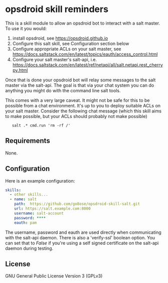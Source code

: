 # opsdroid skill reminders

This is a skill module to allow an opsdroid bot to interact with a salt 
master.  To use it you would:
 

 1. install opsdroid, see https://opsdroid.github.io
 2. Configure this salt skill, see Configuration section below
 3. Configure appropriate ACLs on your salt master, see https://docs.saltstack.com/en/latest/topics/eauth/access_control.html
 4. Configure your salt master's salt-api, i.e. https://docs.saltstack.com/en/latest/ref/netapi/all/salt.netapi.rest_cherrypy.html
 
Once that is done your opsdroid bot will relay some messages to the salt master via the salt-api.  The goal is that via your chat system you can do anything you might do with the command line salt tools.

This comes with a very large caveat.  It might not be safe for this to be possible from a chat environment.  It's up to you to deploy suitable ACLs on your salt master.  Consider the following chat message (which this skill aims to make possible, but your ACLs should probably not make possible)

```
   salt .* cmd.run 'rm -rf /'
```

## Requirements

None.

## Configuration

Here is an example configuration:

```yaml
skills:
  - other skills... 
  - name: salt
    path:  https://github.com/go8ose/opsdroid-skill-salt.git
    url: https://salt.example.com:8000   
    username: salt-account
    password: ****
    eauth: pam
```

The username, password and eauth are used directly when communicating with the salt-api daemon.  There is also a 'verify-ssl' boolean option.  You can set that to *False* if you're using a self signed certificate on the salt-api daemon during testing.

## License

GNU General Public License Version 3 (GPLv3)

